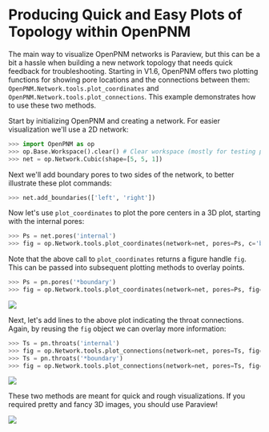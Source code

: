 # Producing Quick and Easy Plots of Topology within OpenPNM

The main way to visualize OpenPNM networks is Paraview, but this can be a bit a hassle when building a new network topology that needs quick feedback for troubleshooting.  Starting in V1.6, OpenPNM offers two plotting functions for showing pore locations and the connections between them: ```OpenPNM.Network.tools.plot_coordinates``` and ```OpenPNM.Network.tools.plot_connections```. This example demonstrates how to use these two methods.

Start by initializing OpenPNM and creating a network.  For easier visualization we'll use a 2D network:

``` python
>>> import OpenPNM as op
>>> op.Base.Workspace().clear() # Clear workspace (mostly for testing purposes)
>>> net = op.Network.Cubic(shape=[5, 5, 1])

```

Next we'll add boundary pores to two sides of the network, to better illustrate these plot commands:

``` python
>>> net.add_boundaries(['left', 'right'])

```

Now let's use ```plot_coordinates``` to plot the pore centers in a 3D plot, starting with the internal pores:

``` python
>>> Ps = net.pores('internal')
>>> fig = op.Network.tools.plot_coordinates(network=net, pores=Ps, c='b')

```

Note that the above call to ```plot_coordinates``` returns a figure handle ```fig```.  This can be passed into subsequent plotting methods to overlay points.

``` python
>>> Ps = pn.pores('*boundary')
>>> fig = op.Network.tools.plot_coordinates(network=net, pores=Ps, fig=fig, c='r')

```

![](https://i.imgur.com/5RfcOBb.png)

Next, let's add lines to the above plot indicating the throat connections. Again, by reusing the ```fig``` object we can overlay more information:

``` python
>>> Ts = pn.throats('internal')
>>> fig = op.Network.tools.plot_connections(network=net, pores=Ts, fig=fig, c='b')
>>> Ts = pn.throats('*boundary')
>>> fig = op.Network.tools.plot_connections(network=net, pores=Ts, fig=fig, c='r')

```

![](https://i.imgur.com/cgAIw6O.png)

These two methods are meant for quick and rough visualizations.  If you required pretty and fancy 3D images, you should use Paraview!

![](https://i.imgur.com/uSBVFi9.png)
